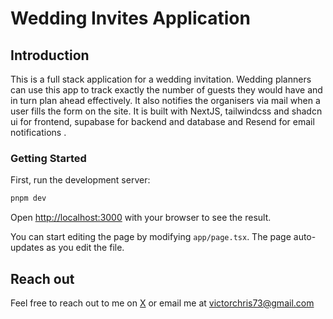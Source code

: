 # Wedding Invites Application

## Introduction
This is a full stack application for a wedding invitation. Wedding planners can use this app to track exactly the number of guests they would have and in turn plan ahead effectively. It also notifies the organisers via mail when a user fills the form on the site. It is built with NextJS, tailwindcss and shadcn ui for frontend, supabase for backend and database and Resend for email notifications .

### Getting Started

First, run the development server:

```bash
pnpm dev
```

Open [http://localhost:3000](http://localhost:3000) with your browser to see the result.

You can start editing the page by modifying `app/page.tsx`. The page auto-updates as you edit the file.


## Reach out
Feel free to reach out to me on [X](https://x.com/copstud3) or email me at [victorchris73@gmail.com](mailto:victorchris73@gmail.com)


